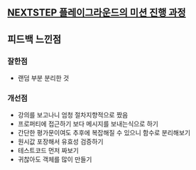 ## [NEXTSTEP 플레이그라운드의 미션 진행 과정](https://github.com/next-step/nextstep-docs/blob/master/playground/README.md)

## 피드백 느낀점

### 잘한점
- 랜덤 부분 분리한 것 

### 개선점
- 강의를 보고나니 엄청 절차지향적으로 짰음
- 프로퍼티에 접근하기 보다 메시지를 보내는식으로 하기
- 간단한 평가문이여도 추후에 복잡해질 수 있으니 함수로 분리해보기
- 원시값 포장해서 유효성 검증하기
- 테스트코드 먼저 짜보기
- 귀찮아도 객체를 많이 만들기